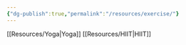 ```yaml
---
{"dg-publish":true,"permalink":"/resources/exercise/"}
---
```




[[Resources/Yoga\|Yoga]]
[[Resources/HIIT\|HIIT]]